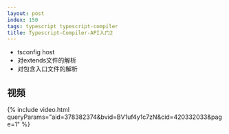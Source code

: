 ```yaml
---
layout: post
index: 150
tags: typescript typescript-compiler
title: Typescript-Compiler-API入门2
---
```

- tsconfig host
- 对extends文件的解析
- 对包含入口文件的解析
## 视频
{% include video.html queryParams="aid=378382374&bvid=BV1uf4y1c7zN&cid=420332033&page=1" %}

